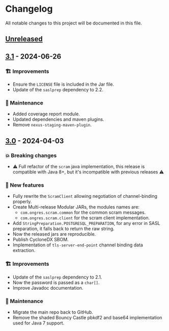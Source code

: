 # Changelog
All notable changes to this project will be documented in this file.

## [Unreleased]

## [3.1] - 2024-06-26
### :building_construction: Improvements
- Ensure the `LICENSE` file is included in the Jar file.
- Update of the `saslprep` dependency to 2.2.

### :ghost: Maintenance
- Added coverage report module.
- Updated dependencies and maven plugins.
- Remove `nexus-staging-maven-plugin`.

## [3.0] - 2024-04-03
### :boom: Breaking changes
- :warning: Full refactor of the `scram` java implementation, this release is compatible with Java 8+, but it's incompatible with previous releases :warning:

### :rocket: New features
- Fully rewrite the `ScramClient` allowing negotiation of channel-binding properly.
- Create Multi-release Modular JARs, the modules names are:
  - `com.ongres.scram.common` for the common scram messages.
  - `com.ongres.scram.client` for the scram client implementation.
- Add `StringPreparation.POSTGRESQL_PREPARATION`, for any error in SASL preparation, it falls back to return the raw string.
- Now the released jars are reproducible.
- Publish CycloneDX SBOM.
- Implementation of `tls-server-end-point` channel binding data extraction.

### :building_construction: Improvements
- Update of the `saslprep` dependency to 2.1.
- Now the password is passed as a `char[]`.
- Improve Javadoc documentation.

### :ghost: Maintenance
- Migrate the main repo back to GitHub.
- Remove the shaded Bouncy Castle pbkdf2 and base64 implementation used for Java 7 support.

[3.0]: https://github.com/ongres/scram/compare/2.1...3.0
[3.1]: https://github.com/ongres/scram/compare/3.0...3.1
[Unreleased]: https://github.com/ongres/scram/compare/3.1...main
